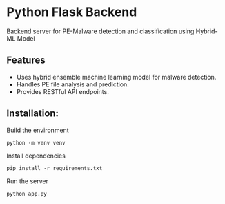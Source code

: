 # Python Flask Backend

Backend server for PE-Malware detection and classification using Hybrid-ML Model

## Features

- Uses hybrid ensemble machine learning model for malware detection.
- Handles PE file analysis and prediction.
- Provides RESTful API endpoints.

## Installation:

Build the environment

    python -m venv venv

Install dependencies

    pip install -r requirements.txt

Run the server

    python app.py
